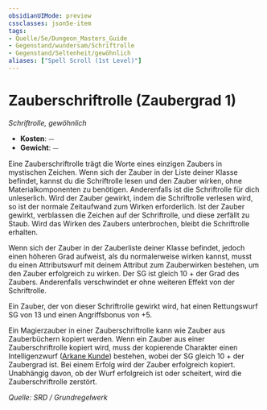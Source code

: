```yaml
---
obsidianUIMode: preview
cssclasses: json5e-item
tags:
- Quelle/5e/Dungeon_Masters_Guide
- Gegenstand/wundersam/Schriftrolle
- Gegenstand/Seltenheit/gewöhnlich
aliases: ["Spell Scroll (1st Level)"]
---
```

# Zauberschriftrolle (Zaubergrad 1)
*Schriftrolle, gewöhnlich*  

- **Kosten**: ⏤
- **Gewicht**: ⏤

Eine Zauberschriftrolle trägt die Worte eines einzigen Zaubers in mystischen Zeichen. Wenn sich der Zauber in der Liste deiner Klasse befindet, kannst du die Schriftrolle lesen und den Zauber wirken, ohne Materialkomponenten zu benötigen. Anderenfalls ist die Schriftrolle für dich unleserlich. Wird der Zauber gewirkt, indem die Schriftrolle verlesen wird, so ist der normale Zeitaufwand zum Wirken erforderlich. Ist der Zauber gewirkt, verblassen die Zeichen auf der Schriftrolle, und diese zerfällt zu Staub. Wird das Wirken des Zaubers unterbrochen, bleibt die Schriftrolle erhalten.

Wenn sich der Zauber in der Zauberliste deiner Klasse befindet, jedoch einen höheren Grad aufweist, als du normalerweise wirken kannst, musst du einen Attributswurf mit deinem Attribut zum Zauberwirken bestehen, um den Zauber erfolgreich zu wirken. Der SG ist gleich 10 + der Grad des Zaubers. Anderenfalls verschwindet er ohne weiteren Effekt von der Schriftrolle.

Ein Zauber, der von dieser Schriftrolle gewirkt wird, hat einen Rettungswurf SG von 13 und einen Angriffsbonus von +5.

Ein Magierzauber in einer Zauberschriftrolle kann wie Zauber aus Zauberbüchern kopiert werden. Wenn ein Zauber aus einer Zauberschriftrolle kopiert wird, muss der kopierende Charakter einen Intelligenzwurf ([Arkane Kunde](rules/skills.md#Arcana)) bestehen, wobei der SG gleich 10 + der Zaubergrad ist. Bei einem Erfolg wird der Zauber erfolgreich kopiert. Unabhängig davon, ob der Wurf erfolgreich ist oder scheitert, wird die Zauberschriftrolle zerstört.

*Quelle: SRD / Grundregelwerk*